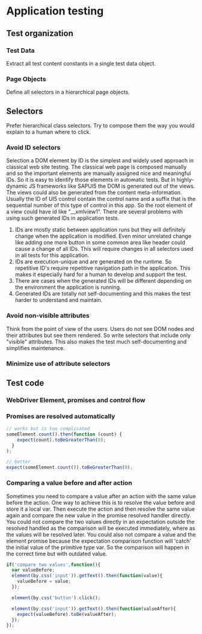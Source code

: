 
# Application testing

## Test organization

### Test Data
Extract all test content constants in a single test data object.

### Page Objects
Define all selectors in a hierarchical page objects.

## Selectors
Prefer hierarchical class selectors. Try to compose them the way you would explain to a human where to click.

### Avoid ID selectors
Selection a DOM element by ID is the simplest and widely used approach in classical web site testing.
The classical web page is composed manually and so the important elements are manually assigned nice
and meaningful IDs. So it is easy to identify those elements in automatic tests.
But in highly-dynamic JS frameworks like SAPUI5 the DOM is generated out of the views. The views could
also be generated from the content meta-information. Usually the ID of UI5 control contain the control
name and a suffix that is the sequential number of this type of control in this app. So the root element
of a view could have id like "__xmlview1".
There are several problems with using such generated IDs in application tests.
1. IDs are mostly static between application runs but they will definitely change when the application is modified.
Even minor unrelated change like adding one more button in some common area like header could cause a change of
all IDs. This will require changes in all selectors used in all tests for this application.
2. IDs are execution-unique and are generated on the runtime. So repetitive ID's require repetitive navigation path
in the application. This makes it especially hard for a human to develop and support the test.
3. There are cases when the generated IDs will be different depending on the environment the application is running.
4. Generated IDs are totally not self-documenting and this makes the test harder to understand and maintain.

### Avoid non-visible attributes
Think from the point of view of the users. Users do not see DOM nodes and their attributes but see them rendered.
So write selectors that include only "visible" attributes.
This also makes the test much self-documenting and simplifies maintenance.

### Minimize use of attribute selectors

## Test code

###  WebDriver Element, promises and control flow

### Promises are resolved automatically
```javascript
// works but is too complicated
someElement.count().then(function (count) {
    expect(count).toBeGreaterThan(0);
  }
);

// better
expect(someElement.count()).toBeGreaterThan(0);
```

### Comparing a value before and after action
Sometimes you need to compare a value after an action with the same value before the action.
One way to achieve this is to resolve the value before and store it a local var.
Then execute the action and then resolve the same value again and compare the new value in the promise resolved
handler directly.
You could not compare the two values directly in an expectation outside the resolved handled as the
comparison will be executed immediately, where as the values will be resolved later.
You could also not compare a value and the element promise because the expectation comparison function will
'catch' the initial value of the primitive type var. So the comparison will happen in the correct time but
with outdated value.

```javascript
if('compare two values',function(){
  var valueBefore;
  element(by.css('input')).getText().then(function(value){
    valueBefore = value;
  });

  element(by.css('button').click();

  element(by.css('input')).getText().then(function(valueAfter){
    expect(valueBefore).toBe(valueAfter);
  });
});
```

